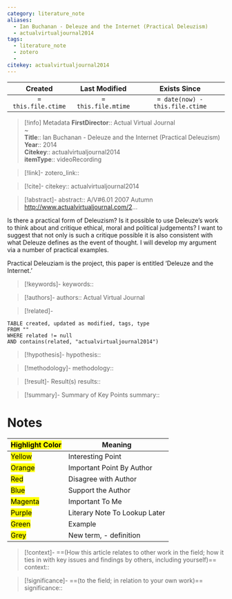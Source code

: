 ```yaml
---
category: literature_note
aliases: 
  - Ian Buchanan - Deleuze and the Internet (Practical Deleuzism)
  - actualvirtualjournal2014
tags:
  - literature_note
  - zotero
  - 
citekey: actualvirtualjournal2014
---
```


|       Created       |    Last Modified    |          Exists Since           |
| :-----------------: | :-----------------: | :-----------------------------: |
| `= this.file.ctime` | `= this.file.mtime` | `= date(now) - this.file.ctime` |
>[!info] Metadata
> **FirstDirector**:: Actual Virtual Journal  
~    
> **Title**:: Ian Buchanan - Deleuze and the Internet (Practical Deleuzism)  
> **Year**:: 2014   
> **Citekey**:: actualvirtualjournal2014  
> **itemType**:: videoRecording    

> [!link]-
> zotero_link:: 

> [!cite]-
> citekey:: actualvirtualjournal2014

> [!abstract]-
> abstract:: A/V#6.01 2007 Autumn
http://www.actualvirtualjournal.com/2...

Is there a practical form of Deleuzism? Is it possible to use Deleuze’s work to think about and critique ethical, moral and political judgements? I want to suggest that not only is such a critique possible it is also consistent with what Deleuze defines as the event of thought. I will develop my argument via a number of practical examples.

Practical Deleuziam is the project, this paper is entitled ‘Deleuze and the Internet.’

> [!keywords]-
> keywords:: 

> [!authors]-
> authors:: Actual Virtual Journal

> [!related]-

```dataview
TABLE created, updated as modified, tags, type
FROM ""
WHERE related != null
AND contains(related, "actualvirtualjournal2014")
```

> [!hypothesis]-
> hypothesis:: 

> [!methodology]- 
> methodology:: 

> [!result]- Result(s) 
> results::

> [!summary]- Summary of Key Points
> summary:: 

# Notes

| <mark class="hltr-grey">Highlight Color</mark> | Meaning                       |
| ---------------------------------------------- | ----------------------------- |
| <mark class="hltr-yellow">Yellow</mark>        | Interesting Point             |
| <mark class="hltr-orange">Orange</mark>        | Important Point By Author     |
| <mark class="hltr-red">Red</mark>              | Disagree with Author          |
| <mark class="hltr-blue">Blue</mark>            | Support the Author            |
| <mark class="hltr-magenta">Magenta</mark>      | Important To Me               |
| <mark class="hltr-purple">Purple</mark>        | Literary Note To Lookup Later |
| <mark class="hltr-green">Green</mark>          | Example                       |
| <mark class="hltr-grey">Grey</mark>            | New term, - definition        |

> [!context]-
> ==(How this article relates to other work in the field; how it ties in with key issues and findings by others, including yourself)==
> context:: 

> [!significance]-
> ==(to the field; in relation to your own work)==
> significance:: 